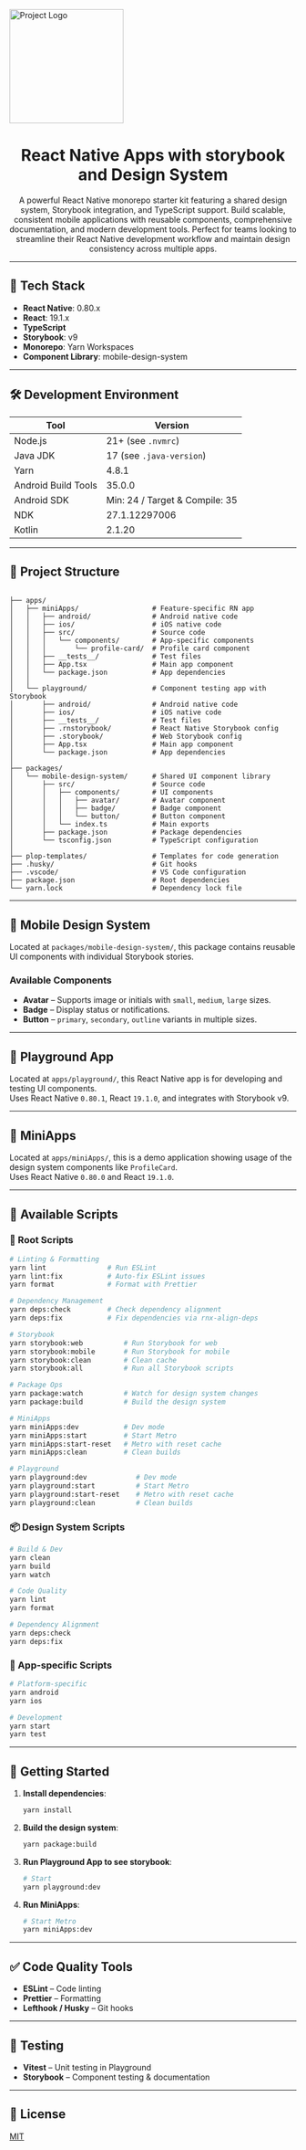 <p align="left">
  <img src="resources/images/logo.png" alt="Project Logo" height="200" />
</p>

<h1 align="center">React Native Apps with storybook and Design System</h1>

<p align="center">
  A powerful React Native monorepo starter kit featuring a shared design system, Storybook integration, and TypeScript support. Build scalable, consistent mobile applications with reusable components, comprehensive documentation, and modern development tools. Perfect for teams looking to streamline their React Native development workflow and maintain design consistency across multiple apps.
</p>

---

## 🚀 Tech Stack

- **React Native**: 0.80.x  
- **React**: 19.1.x  
- **TypeScript**  
- **Storybook**: v9  
- **Monorepo**: Yarn Workspaces  
- **Component Library**: mobile-design-system 

---

## 🛠️ Development Environment

| Tool                | Version                          |
|---------------------|----------------------------------|
| Node.js             | 21+ (see `.nvmrc`)               |
| Java JDK            | 17 (see `.java-version`)         |
| Yarn                | 4.8.1                            |
| Android Build Tools | 35.0.0                           |
| Android SDK         | Min: 24 / Target & Compile: 35   |
| NDK                 | 27.1.12297006                    |
| Kotlin              | 2.1.20                           |

---

## 📁 Project Structure

```

├── apps/
│   ├── miniApps/                  # Feature-specific RN app
│   │   ├── android/               # Android native code
│   │   ├── ios/                   # iOS native code
│   │   ├── src/                   # Source code
│   │   │   └── components/        # App-specific components
│   │   │       └── profile-card/  # Profile card component
│   │   ├── __tests__/             # Test files
│   │   ├── App.tsx                # Main app component
│   │   └── package.json           # App dependencies
│   │
│   └── playground/                # Component testing app with Storybook
│       ├── android/               # Android native code
│       ├── ios/                   # iOS native code
│       ├── __tests__/             # Test files
│       ├── .rnstorybook/          # React Native Storybook config
│       ├── .storybook/            # Web Storybook config
│       ├── App.tsx                # Main app component
│       └── package.json           # App dependencies
│
├── packages/
│   └── mobile-design-system/      # Shared UI component library
│       ├── src/                   # Source code
│       │   ├── components/        # UI components
│       │   │   ├── avatar/        # Avatar component
│       │   │   ├── badge/         # Badge component
│       │   │   └── button/        # Button component
│       │   └── index.ts           # Main exports
│       ├── package.json           # Package dependencies
│       └── tsconfig.json          # TypeScript configuration
│
├── plop-templates/                # Templates for code generation
├── .husky/                        # Git hooks
├── .vscode/                       # VS Code configuration
├── package.json                   # Root dependencies
└── yarn.lock                      # Dependency lock file

```

---

## 🎨 Mobile Design System

Located at `packages/mobile-design-system/`, this package contains reusable UI components with individual Storybook stories.

### Available Components

- **Avatar** – Supports image or initials with `small`, `medium`, `large` sizes.
- **Badge** – Display status or notifications.
- **Button** – `primary`, `secondary`, `outline` variants in multiple sizes.

---

## 🧪 Playground App

Located at `apps/playground/`, this React Native app is for developing and testing UI components.  
Uses React Native `0.80.1`, React `19.1.0`, and integrates with Storybook v9.

---

## 📱 MiniApps

Located at `apps/miniApps/`, this is a demo application showing usage of the design system components like `ProfileCard`.  
Uses React Native `0.80.0` and React `19.1.0`.

---

## 📜 Available Scripts

### 🔧 Root Scripts

```bash
# Linting & Formatting
yarn lint               # Run ESLint
yarn lint:fix           # Auto-fix ESLint issues
yarn format             # Format with Prettier

# Dependency Management
yarn deps:check         # Check dependency alignment
yarn deps:fix           # Fix dependencies via rnx-align-deps

# Storybook
yarn storybook:web          # Run Storybook for web
yarn storybook:mobile       # Run Storybook for mobile
yarn storybook:clean        # Clean cache
yarn storybook:all          # Run all Storybook scripts

# Package Ops
yarn package:watch          # Watch for design system changes
yarn package:build          # Build the design system

# MiniApps
yarn miniApps:dev           # Dev mode
yarn miniApps:start         # Start Metro
yarn miniApps:start-reset   # Metro with reset cache
yarn miniApps:clean         # Clean builds

# Playground
yarn playground:dev            # Dev mode
yarn playground:start          # Start Metro
yarn playground:start-reset    # Metro with reset cache
yarn playground:clean          # Clean builds
```

### 📦 Design System Scripts

```bash
# Build & Dev
yarn clean
yarn build
yarn watch

# Code Quality
yarn lint
yarn format

# Dependency Alignment
yarn deps:check
yarn deps:fix
```

### 📱 App-specific Scripts

```bash
# Platform-specific
yarn android
yarn ios

# Development
yarn start
yarn test
```

---

## 🚀 Getting Started

1. **Install dependencies**:
   ```bash
   yarn install
   ```

2. **Build the design system**:
   ```bash
   yarn package:build
   ```

3. **Run Playground App to see storybook**:
   ```bash
   # Start
   yarn playground:dev
   ```

4. **Run MiniApps**:
   ```bash
   # Start Metro
   yarn miniApps:dev
   ```

---

## ✅ Code Quality Tools

- **ESLint** – Code linting
- **Prettier** – Formatting
- **Lefthook / Husky** – Git hooks

---

## 🧪 Testing

- **Vitest** – Unit testing in Playground
- **Storybook** – Component testing & documentation

---

## 📄 License

[MIT](LICENSE)
